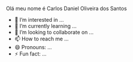 Olá meu nome é Carlos Daniel Oliveira dos Santos
- 👀 I’m interested in ...
- 🌱 I’m currently learning ...
- 💞️ I’m looking to collaborate on ...
- 📫 How to reach me ...
- 😄 Pronouns: ...
- ⚡ Fun fact: ...

<!---
CarlosdanielO/CarlosdanielO is a ✨ special ✨ repository because its `README.md` (this file) appears on your GitHub profile.
You can click the Preview link to take a look at your changes.
--->
